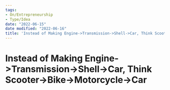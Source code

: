 ```yaml
---
tags:
- On/Entrepreneurship
- Type/Idea
date: "2022-06-15"
date modified: "2022-06-16"
title: 'Instead of Making Engine->Transmission->Shell->Car, Think Scooter->Bike->Motorcycle->Car'
---
```


# Instead of Making Engine->Transmission->Shell->Car, Think Scooter->Bike->Motorcycle->Car
